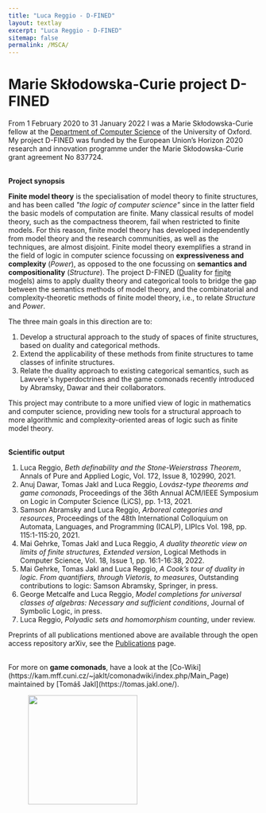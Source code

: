 ```yaml
---
title: "Luca Reggio - D-FINED"
layout: textlay
excerpt: "Luca Reggio - D-FINED"
sitemap: false
permalink: /MSCA/
---
```


# Marie Skłodowska-Curie project D-FINED

From 1 February 2020 to 31 January 2022 I was a Marie Skłodowska-Curie fellow at the [Department of Computer Science](http://www.cs.ox.ac.uk/) of the University of Oxford. My project D-FINED was funded by the European Union’s Horizon 2020 research and innovation programme under the Marie Skłodowska-Curie grant agreement No 837724.

<br>
<b>Project synopsis</b>

<b>Finite model theory</b> is the specialisation of model theory to finite structures, and has been called _"the logic of computer science"_ since in the latter field the basic models of computation are finite. Many classical results of model theory, such as the compactness theorem, fail when restricted to finite models. For this reason, finite model theory has developed independently from model theory and the research communities, as well as the techniques, are almost disjoint. Finite model theory exemplifies a strand in the field of logic in computer science focussing on <b>expressiveness and complexity</b> (<em>Power</em>), as opposed to the one focussing on <b>semantics and compositionality</b> (<em>Structure</em>). The project D-FINED (<u>D</u>uality for <u>fin</u>it<u>e</u> mo<u>d</u>els) aims to apply duality theory and categorical tools to bridge the gap between the semantics methods of model theory, and the combinatorial and complexity-theoretic methods of finite model theory, i.e., to relate <em>Structure</em> and <em>Power</em>.

The three main goals in this direction are to:

<ol>
  <li> Develop a structural approach to the study of spaces of finite structures, based on duality and categorical methods. </li>
  <li> Extend the applicability of these methods from finite structures to tame classes of infinite structures. </li>
  <li> Relate the duality approach to existing categorical semantics, such as Lawvere's hyperdoctrines and the game comonads recently introduced by Abramsky, Dawar and their collaborators. </li>
</ol>

This project may contribute to a more unified view of logic in mathematics and computer science, providing new tools for a structural approach to more algorithmic and complexity-oriented areas of logic such as finite model theory.

<br>
<b>Scientific output</b>

<ol>
<li> Luca Reggio, <em>Beth definability and the Stone-Weierstrass Theorem</em>, Annals of Pure and Applied Logic, Vol. 172, Issue 8, 102990, 2021. </li>
<li> Anuj Dawar, Tomas Jakl and Luca Reggio, <em>Lovász-type theorems and game comonads</em>,
Proceedings of the 36th Annual ACM/IEEE Symposium on Logic in Computer Science (LiCS), pp. 1-13, 2021. </li>
<li> Samson Abramsky and Luca Reggio, <em>Arboreal categories and resources</em>,
Proceedings of the 48th International Colloquium on Automata, Languages, and Programming (ICALP), LIPIcs Vol. 198, pp. 115:1-115:20, 2021. </li>
<li> Mai Gehrke, Tomas Jakl and Luca Reggio, <em>A duality theoretic view on limits of finite structures, Extended version</em>, Logical Methods in Computer Science, Vol. 18, Issue 1, pp. 16:1-16:38, 2022. </li>
<li> Mai Gehrke, Tomas Jakl and Luca Reggio, <em>A Cook’s tour of duality in logic. From quantifiers, through Vietoris, to measures</em>, Outstanding contributions to logic: Samson Abramsky, Springer, in press. </li>
<li> George Metcalfe and Luca Reggio, <em>Model completions for universal classes of algebras: Necessary and sufficient conditions</em>, Journal of Symbolic Logic, in press. </li>
<li> Luca Reggio, <em>Polyadic sets and homomorphism counting</em>, under review. </li>
</ol>

Preprints of all publications mentioned above are available through the open access repository arXiv, see the [Publications](publications) page.
<br>

<br>
For more on <b>game comonads</b>, have a look at the [Co-Wiki](https://kam.mff.cuni.cz/~jaklt/comonadwiki/index.php/Main_Page) maintained by [Tomáš Jakl](https://tomas.jakl.one/).

<figure class="fourth">
  <img src="{{ site.url }}{{ site.baseurl }}/images/logopic/Logo_EC.jpg" style="width: 220px">
</figure>

<br>

